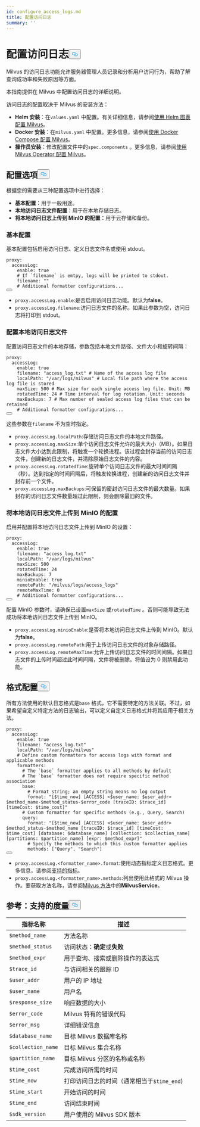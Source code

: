```yaml
---
id: configure_access_logs.md
title: 配置访问日志
summary: ''
---
```

<h1 id="Configure-Access-Logs" class="common-anchor-header">配置访问日志<button data-href="#Configure-Access-Logs" class="anchor-icon" translate="no">
      <svg translate="no"
        aria-hidden="true"
        focusable="false"
        height="20"
        version="1.1"
        viewBox="0 0 16 16"
        width="16"
      >
        <path
          fill="#0092E4"
          fill-rule="evenodd"
          d="M4 9h1v1H4c-1.5 0-3-1.69-3-3.5S2.55 3 4 3h4c1.45 0 3 1.69 3 3.5 0 1.41-.91 2.72-2 3.25V8.59c.58-.45 1-1.27 1-2.09C10 5.22 8.98 4 8 4H4c-.98 0-2 1.22-2 2.5S3 9 4 9zm9-3h-1v1h1c1 0 2 1.22 2 2.5S13.98 12 13 12H9c-.98 0-2-1.22-2-2.5 0-.83.42-1.64 1-2.09V6.25c-1.09.53-2 1.84-2 3.25C6 11.31 7.55 13 9 13h4c1.45 0 3-1.69 3-3.5S14.5 6 13 6z"
        ></path>
      </svg>
    </button></h1><p>Milvus 的访问日志功能允许服务器管理人员记录和分析用户访问行为，帮助了解查询成功率和失败原因等方面。</p>
<p>本指南提供在 Milvus 中配置访问日志的详细说明。</p>
<p>访问日志的配置取决于 Milvus 的安装方法：</p>
<ul>
<li><strong>Helm 安装</strong>：在<code translate="no">values.yaml</code> 中配置。有关详细信息，请参阅<a href="/docs/zh/v2.4.x/configure-helm.md">使用 Helm 图表配置 Milvus</a>。</li>
<li><strong>Docker 安装</strong>：在<code translate="no">milvus.yaml</code> 中配置。更多信息，请参阅<a href="/docs/zh/v2.4.x/configure-docker.md">使用 Docker Compose 配置 Milvus</a>。</li>
<li><strong>操作员安装</strong>：修改配置文件中的<code translate="no">spec.components</code> 。更多信息，请参阅<a href="/docs/zh/v2.4.x/configure_operator.md">使用 Milvus Operator 配置 Milvus</a>。</li>
</ul>
<h2 id="Configuration-options" class="common-anchor-header">配置选项<button data-href="#Configuration-options" class="anchor-icon" translate="no">
      <svg translate="no"
        aria-hidden="true"
        focusable="false"
        height="20"
        version="1.1"
        viewBox="0 0 16 16"
        width="16"
      >
        <path
          fill="#0092E4"
          fill-rule="evenodd"
          d="M4 9h1v1H4c-1.5 0-3-1.69-3-3.5S2.55 3 4 3h4c1.45 0 3 1.69 3 3.5 0 1.41-.91 2.72-2 3.25V8.59c.58-.45 1-1.27 1-2.09C10 5.22 8.98 4 8 4H4c-.98 0-2 1.22-2 2.5S3 9 4 9zm9-3h-1v1h1c1 0 2 1.22 2 2.5S13.98 12 13 12H9c-.98 0-2-1.22-2-2.5 0-.83.42-1.64 1-2.09V6.25c-1.09.53-2 1.84-2 3.25C6 11.31 7.55 13 9 13h4c1.45 0 3-1.69 3-3.5S14.5 6 13 6z"
        ></path>
      </svg>
    </button></h2><p>根据您的需要从三种配置选项中进行选择：</p>
<ul>
<li><strong>基本配置</strong>：用于一般用途。</li>
<li><strong>本地访问日志文件配置</strong>：用于在本地存储日志。</li>
<li><strong>将本地访问日志上传到 MinIO 的配置</strong>：用于云存储和备份。</li>
</ul>
<h3 id="Base-config" class="common-anchor-header">基本配置</h3><p>基本配置包括启用访问日志、定义日志文件名或使用 stdout。</p>
<pre><code translate="no" class="language-yaml">proxy:
  accessLog:
    <span class="hljs-built_in">enable</span>: <span class="hljs-literal">true</span>
    <span class="hljs-comment"># If `filename` is emtpy, logs will be printed to stdout.</span>
    filename: <span class="hljs-string">&quot;&quot;</span>
    <span class="hljs-comment"># Additional formatter configurations...</span>
<button class="copy-code-btn"></button></code></pre>
<ul>
<li><code translate="no">proxy.accessLog.enable</code>:是否启用访问日志功能。默认为<strong>false</strong>。</li>
<li><code translate="no">proxy.accessLog.filename</code>:访问日志文件的名称。如果此参数为空，访问日志将打印到 stdout。</li>
</ul>
<h3 id="Config-for-local-access-log-files" class="common-anchor-header">配置本地访问日志文件</h3><p>配置访问日志文件的本地存储，参数包括本地文件路径、文件大小和旋转间隔：</p>
<pre><code translate="no" class="language-yaml">proxy:
  accessLog:
    enable: true
    filename: <span class="hljs-string">&quot;access_log.txt&quot;</span> <span class="hljs-comment"># Name of the access log file</span>
    localPath: <span class="hljs-string">&quot;/var/logs/milvus&quot;</span> <span class="hljs-comment"># Local file path where the access log file is stored</span>
    maxSize: <span class="hljs-number">500</span> <span class="hljs-comment"># Max size for each single access log file. Unit: MB</span>
    rotatedTime: <span class="hljs-number">24</span> <span class="hljs-comment"># Time interval for log rotation. Unit: seconds</span>
    maxBackups: <span class="hljs-number">7</span> <span class="hljs-comment"># Max number of sealed access log files that can be retained</span>
    <span class="hljs-comment"># Additional formatter configurations...</span>
<button class="copy-code-btn"></button></code></pre>
<p>这些参数在<code translate="no">filename</code> 不为空时指定。</p>
<ul>
<li><code translate="no">proxy.accessLog.localPath</code>:存储访问日志文件的本地文件路径。</li>
<li><code translate="no">proxy.accessLog.maxSize</code>:单个访问日志文件允许的最大大小（MB）。如果日志文件大小达到此限制，将触发一个轮换进程。该过程会封存当前的访问日志文件，创建新的日志文件，并清除原始日志文件的内容。</li>
<li><code translate="no">proxy.accessLog.rotatedTime</code>:旋转单个访问日志文件的最大时间间隔（秒）。达到指定的时间间隔后，将触发轮换进程，创建新的访问日志文件并封存前一个文件。</li>
<li><code translate="no">proxy.accessLog.maxBackups</code>:可保留的密封访问日志文件的最大数量。如果封存的访问日志文件数量超过此限制，则会删除最旧的文件。</li>
</ul>
<h3 id="Config-for-uploading-local-access-log-files-to-MinIO" class="common-anchor-header">将本地访问日志文件上传到 MinIO 的配置</h3><p>启用并配置将本地访问日志文件上传到 MinIO 的设置：</p>
<pre><code translate="no" class="language-yaml">proxy:
  accessLog:
    <span class="hljs-built_in">enable</span>: <span class="hljs-literal">true</span>
    filename: <span class="hljs-string">&quot;access_log.txt&quot;</span>
    localPath: <span class="hljs-string">&quot;/var/logs/milvus&quot;</span>
    maxSize: 500
    rotatedTime: 24 
    maxBackups: 7
    minioEnable: <span class="hljs-literal">true</span>
    remotePath: <span class="hljs-string">&quot;/milvus/logs/access_logs&quot;</span>
    remoteMaxTime: 0
    <span class="hljs-comment"># Additional formatter configurations...</span>
<button class="copy-code-btn"></button></code></pre>
<p>配置 MinIO 参数时，请确保已设置<code translate="no">maxSize</code> 或<code translate="no">rotatedTime</code> 。否则可能导致无法成功将本地访问日志文件上传到 MinIO。</p>
<ul>
<li><code translate="no">proxy.accessLog.minioEnable</code>:是否将本地访问日志文件上传到 MinIO。默认为<strong>false</strong>。</li>
<li><code translate="no">proxy.accessLog.remotePath</code>:用于上传访问日志文件的对象存储路径。</li>
<li><code translate="no">proxy.accessLog.remoteMaxTime</code>:允许上传访问日志文件的时间间隔。如果日志文件的上传时间超过此时间间隔，文件将被删除。将值设为 0 则禁用此功能。</li>
</ul>
<h2 id="Formatter-config" class="common-anchor-header">格式配置<button data-href="#Formatter-config" class="anchor-icon" translate="no">
      <svg translate="no"
        aria-hidden="true"
        focusable="false"
        height="20"
        version="1.1"
        viewBox="0 0 16 16"
        width="16"
      >
        <path
          fill="#0092E4"
          fill-rule="evenodd"
          d="M4 9h1v1H4c-1.5 0-3-1.69-3-3.5S2.55 3 4 3h4c1.45 0 3 1.69 3 3.5 0 1.41-.91 2.72-2 3.25V8.59c.58-.45 1-1.27 1-2.09C10 5.22 8.98 4 8 4H4c-.98 0-2 1.22-2 2.5S3 9 4 9zm9-3h-1v1h1c1 0 2 1.22 2 2.5S13.98 12 13 12H9c-.98 0-2-1.22-2-2.5 0-.83.42-1.64 1-2.09V6.25c-1.09.53-2 1.84-2 3.25C6 11.31 7.55 13 9 13h4c1.45 0 3-1.69 3-3.5S14.5 6 13 6z"
        ></path>
      </svg>
    </button></h2><p>所有方法使用的默认日志格式是<code translate="no">base</code> 格式，它不需要特定的方法关联。不过，如果希望自定义特定方法的日志输出，可以定义自定义日志格式并将其应用于相关方法。</p>
<pre><code translate="no" class="language-yaml">proxy:
  accessLog:
    <span class="hljs-built_in">enable</span>: <span class="hljs-literal">true</span>
    filename: <span class="hljs-string">&quot;access_log.txt&quot;</span>
    localPath: <span class="hljs-string">&quot;/var/logs/milvus&quot;</span>
    <span class="hljs-comment"># Define custom formatters for access logs with format and applicable methods</span>
    formatters:
      <span class="hljs-comment"># The `base` formatter applies to all methods by default</span>
      <span class="hljs-comment"># The `base` formatter does not require specific method association</span>
      base: 
        <span class="hljs-comment"># Format string; an empty string means no log output</span>
        format: <span class="hljs-string">&quot;[<span class="hljs-variable">$time_now</span>] [ACCESS] &lt;<span class="hljs-variable">$user_name</span>: <span class="hljs-variable">$user_addr</span>&gt; <span class="hljs-variable">$method_name</span>-<span class="hljs-variable">$method_status</span>-<span class="hljs-variable">$error_code</span> [traceID: <span class="hljs-variable">$trace_id</span>] [timeCost: <span class="hljs-variable">$time_cost</span>]&quot;</span>
      <span class="hljs-comment"># Custom formatter for specific methods (e.g., Query, Search)</span>
      query: 
        format: <span class="hljs-string">&quot;[<span class="hljs-variable">$time_now</span>] [ACCESS] &lt;<span class="hljs-variable">$user_name</span>: <span class="hljs-variable">$user_addr</span>&gt; <span class="hljs-variable">$method_status</span>-<span class="hljs-variable">$method_name</span> [traceID: <span class="hljs-variable">$trace_id</span>] [timeCost: <span class="hljs-variable">$time_cost</span>] [database: <span class="hljs-variable">$database_name</span>] [collection: <span class="hljs-variable">$collection_name</span>] [partitions: <span class="hljs-variable">$partition_name</span>] [expr: <span class="hljs-variable">$method_expr</span>]&quot;</span>
        <span class="hljs-comment"># Specify the methods to which this custom formatter applies</span>
        methods: [<span class="hljs-string">&quot;Query&quot;</span>, <span class="hljs-string">&quot;Search&quot;</span>]
<button class="copy-code-btn"></button></code></pre>
<ul>
<li><code translate="no">proxy.accessLog.&lt;formatter_name&gt;.format</code>:使用动态指标定义日志格式。更多信息，请参阅<a href="#reference-supported-metrics">支持的指标</a>。</li>
<li><code translate="no">proxy.accessLog.&lt;formatter_name&gt;.methods</code>:列出使用此格式的 Milvus 操作。要获取方法名称，请参阅<a href="https://github.com/milvus-io/milvus-proto/blob/master/proto/milvus.proto">Milvus 方法</a>中的<strong>MilvusService</strong>。</li>
</ul>
<h2 id="Reference-Supported-metrics" class="common-anchor-header">参考：支持的度量<button data-href="#Reference-Supported-metrics" class="anchor-icon" translate="no">
      <svg translate="no"
        aria-hidden="true"
        focusable="false"
        height="20"
        version="1.1"
        viewBox="0 0 16 16"
        width="16"
      >
        <path
          fill="#0092E4"
          fill-rule="evenodd"
          d="M4 9h1v1H4c-1.5 0-3-1.69-3-3.5S2.55 3 4 3h4c1.45 0 3 1.69 3 3.5 0 1.41-.91 2.72-2 3.25V8.59c.58-.45 1-1.27 1-2.09C10 5.22 8.98 4 8 4H4c-.98 0-2 1.22-2 2.5S3 9 4 9zm9-3h-1v1h1c1 0 2 1.22 2 2.5S13.98 12 13 12H9c-.98 0-2-1.22-2-2.5 0-.83.42-1.64 1-2.09V6.25c-1.09.53-2 1.84-2 3.25C6 11.31 7.55 13 9 13h4c1.45 0 3-1.69 3-3.5S14.5 6 13 6z"
        ></path>
      </svg>
    </button></h2><table>
<thead>
<tr><th>指标名称</th><th>描述</th></tr>
</thead>
<tbody>
<tr><td><code translate="no">$method_name</code></td><td>方法名称</td></tr>
<tr><td><code translate="no">$method_status</code></td><td>访问状态：<strong>确定</strong>或<strong>失败</strong></td></tr>
<tr><td><code translate="no">$method_expr</code></td><td>用于查询、搜索或删除操作的表达式</td></tr>
<tr><td><code translate="no">$trace_id</code></td><td>与访问相关的跟踪 ID</td></tr>
<tr><td><code translate="no">$user_addr</code></td><td>用户的 IP 地址</td></tr>
<tr><td><code translate="no">$user_name</code></td><td>用户名</td></tr>
<tr><td><code translate="no">$response_size</code></td><td>响应数据的大小</td></tr>
<tr><td><code translate="no">$error_code</code></td><td>Milvus 特有的错误代码</td></tr>
<tr><td><code translate="no">$error_msg</code></td><td>详细错误信息</td></tr>
<tr><td><code translate="no">$database_name</code></td><td>目标 Milvus 数据库名称</td></tr>
<tr><td><code translate="no">$collection_name</code></td><td>目标 Milvus 集合名称</td></tr>
<tr><td><code translate="no">$partition_name</code></td><td>目标 Milvus 分区的名称或名称</td></tr>
<tr><td><code translate="no">$time_cost</code></td><td>完成访问所需的时间</td></tr>
<tr><td><code translate="no">$time_now</code></td><td>打印访问日志的时间（通常相当于<code translate="no">$time_end</code>)</td></tr>
<tr><td><code translate="no">$time_start</code></td><td>开始访问的时间</td></tr>
<tr><td><code translate="no">$time_end</code></td><td>访问结束时间</td></tr>
<tr><td><code translate="no">$sdk_version</code></td><td>用户使用的 Milvus SDK 版本</td></tr>
</tbody>
</table>
